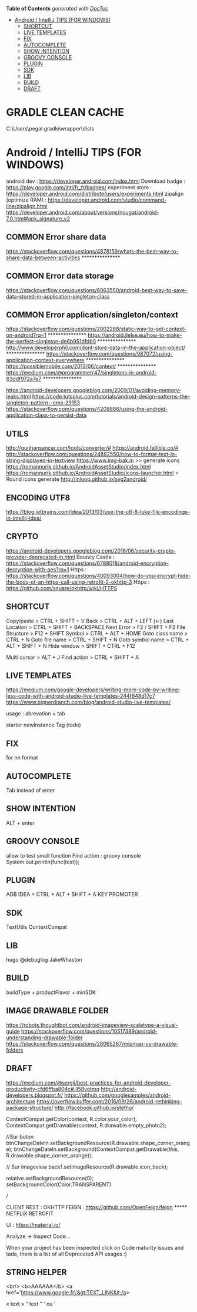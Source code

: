 <!-- START doctoc generated TOC please keep comment here to allow auto update -->
<!-- DON'T EDIT THIS SECTION, INSTEAD RE-RUN doctoc TO UPDATE -->
**Table of Contents**  *generated with [DocToc](https://github.com/thlorenz/doctoc)*

- [Android / IntelliJ TIPS (FOR WINDOWS)](#android--intellij-tips-for-windows)
  - [SHORTCUT](#shortcut)
  - [LIVE TEMPLATES](#live-templates)
  - [FIX](#fix)
  - [AUTOCOMPLETE](#autocomplete)
  - [SHOW INTENTION](#show-intention)
  - [GROOVY CONSOLE](#groovy-console)
  - [PLUGIN](#plugin)
  - [SDK](#sdk)
  - [LIB](#lib)
  - [BUILD](#build)
  - [DRAFT](#draft)

<!-- END doctoc generated TOC please keep comment here to allow auto update -->

# GRADLE CLEAN CACHE
C:\Users\pegal\.gradle\wrapper\dists



# Android / IntelliJ TIPS (FOR WINDOWS)

android dev : https://developer.android.com/index.html
Download badge : https://play.google.com/intl/fr_fr/badges/
experiment store : https://developer.android.com/distribute/users/experiments.html
zipalign (optimize RAM) : https://developer.android.com/studio/command-line/zipalign.html
https://developer.android.com/about/versions/nougat/android-7.0.html#apk_signature_v2


## COMMON Error share data 
https://stackoverflow.com/questions/4878159/whats-the-best-way-to-share-data-between-activities				***************

## COMMON Error data storage
https://stackoverflow.com/questions/6063550/android-best-way-to-save-data-stored-in-application-singleton-class


## COMMON Error application/singleton/context
https://stackoverflow.com/questions/2002288/static-way-to-get-context-on-android?rq=1						***************
https://android.jlelse.eu/how-to-make-the-perfect-singleton-de6b951dfdb0									***************
http://www.developerphil.com/dont-store-data-in-the-application-object/										***************
https://stackoverflow.com/questions/987072/using-application-context-everywhere								***************
https://possiblemobile.com/2013/06/context/																	***************
https://medium.com/@programmerr47/singletons-in-android-63ddf972a7e7										***************

https://android-developers.googleblog.com/2009/01/avoiding-memory-leaks.html
https://code.tutsplus.com/tutorials/android-design-patterns-the-singleton-pattern--cms-29153
https://stackoverflow.com/questions/4208886/using-the-android-application-class-to-persist-data



## UTILS
http://gunhansancar.com/tools/converter/#
https://android.fallible.co/#
http://stackoverflow.com/questions/24882550/how-to-format-text-in-string-displayed-in-textview
https://www.img-bak.in >> generate icons
https://romannurik.github.io/AndroidAssetStudio/index.html
https://romannurik.github.io/AndroidAssetStudio/icons-launcher.html > Round icons generate
http://inloop.github.io/svg2android/

## ENCODING UTF8
https://blog.jetbrains.com/idea/2013/03/use-the-utf-8-luke-file-encodings-in-intellij-idea/


## CRYPTO
https://android-developers.googleblog.com/2016/06/security-crypto-provider-deprecated-in.html
Bouncy Castle : https://stackoverflow.com/questions/6788018/android-encryption-decryption-with-aes?rq=1
Https : https://stackoverflow.com/questions/40093004/how-do-you-encrypt-hide-the-body-of-an-https-call-using-retrofit-2-okhttp-3
Https : https://github.com/square/okhttp/wiki/HTTPS

## SHORTCUT
Copy/paste 			> 	CTRL + SHIFT + V
Back				> 	CTRL + ALT + LEFT (<-)
Last Location		>	CTRL + SHIFT + BACKSPACE
Next Error			>	F2 / SHIFT + F2
File Structure		> 	F12 + SHIFT
Symbol				>	CTRL + ALT + HOME
Goto class name		> 	CTRL + N
Goto file name		> 	CTRL + SHIFT + N
Goto symbol name	> 	CTRL + ALT + SHIFT + N
Hide window			>	SHIFT + CTRL + F12

Multi cursor		> ALT + J
Find action 		> CTRL + SHIFT + A

## LIVE TEMPLATES
https://medium.com/google-developers/writing-more-code-by-writing-less-code-with-android-studio-live-templates-244f648d17c7
https://www.bignerdranch.com/blog/android-studio-live-templates/

usage : abrevation + tab

starter
newInstance
Tag (todo)

## FIX

for
nn
format

## AUTOCOMPLETE

Tab instead of enter

## SHOW INTENTION

ALT + enter


## GROOVY CONSOLE

allow to test small function
Find action : groovy console
System.out.println(func(test));

## PLUGIN

ADB IDEA 		> CTRL + ALT + SHIFT + A
KEY PROMOTER

## SDK
TextUtils
ContextCompat

## LIB

hugo @debuglog JakeWhaston

## BUILD

buildType + productFlavor + minSDK


## IMAGE DRAWABLE FOLDER
https://robots.thoughtbot.com/android-imageview-scaletype-a-visual-guide
https://stackoverflow.com/questions/10517389/android-understanding-drawable-folder
https://stackoverflow.com/questions/28065267/mipmap-vs-drawable-folders

## DRAFT


https://medium.com/@sergii/best-practices-for-android-developer-productivity-cfd6ffba804c#.ll58votmq
http://android-developers.blogspot.fr/
https://github.com/googlesamples/android-architecture
https://overflow.buffer.com/2016/09/26/android-rethinking-package-structure/
http://facebook.github.io/stetho/

ContextCompat.getColor(context, R.color.your_color);
ContextCompat.getDrawable(context, R.drawable.empty_photo2);

//Sur buton 
btnChangeDateIn.setBackgroundResource(R.drawable.shape_corner_orange);
btnChangeDateIn.setBackground(ContextCompat.getDrawable(this, R.drawable.shape_corner_orange));

// Sur imageview 
back1.setImageResource(R.drawable.icon_back);

relative.setBackgroundResource(0);
setBackgroundColor(Color.TRANSPARENT) 

/


CLIENT REST :
OKHTTP
FEIGN : https://github.com/OpenFeign/feign   ***** NETFLIX
RETROFIT 


UI : 
https://material.io/



Analyze -> Inspect Code...

When your project has been inspected click on Code maturity issues and tada, there is a list of all Deprecated API usages :)




## STRING HELPER

&lt;br/&gt;
&lt;b&gt;AAAAAA&lt;/b&gt;
&lt;a href=\'https://www.google.fr\'&gt;TEXT_LINK&lt;/a&gt;


« text » 
“ text ”
’ ou \'